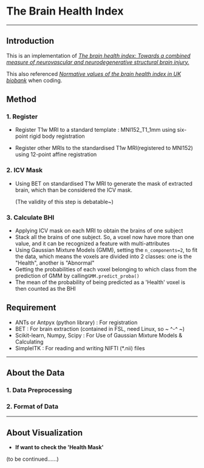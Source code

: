 # The Brain Health Index

---

## Introduction

This is an implementation of  [*The brain health index: Towards a combined measure of neurovascular and neurodegenerative structural brain injury.*](https://journals.sagepub.com/doi/10.1177/1747493018770222)

This also referenced [*Normative values of the brain health index in UK biobank*](https://doi.org/10.1016/j.ynirp.2023.100176) when coding.

## Method

### 1. Register

- Register T1w MRI to a standard template : MNI152_T1_1mm using six-point rigid body registration

- Register other MRIs to the standardised T1w MRI(registered to MNI152) using 12-point affine registration

### 2. ICV Mask

- Using BET on standardised T1w MRI to generate the mask of extracted brain, which than be considered the ICV mask.

   (The validity of this step is debatable~)

### 3. Calculate BHI

- Applying ICV mask on each MRI to obtain the brains of one subject
- Stack all the brains of one subject. So, a voxel now have more than one value, and it can be recognized a feature with multi-attributes
- Using Gaussian Mixture Models (GMM), setting the `n_components=2`, to fit the data, which means the voxels are divided into 2 classes: one is the "Health", another is "Abnormal"
- Getting the probabilities of each voxel belonging to which class from the prediction of GMM by calling`GMM.predict_proba()`
- The mean of the probability of being predicted as a 'Health' voxel is then counted as the BHI

## Requirement

- ANTs or Antpyx (python library) : For registration
- BET : For brain extraction (contained in FSL, need Linux, so ~ ^-^ ~)
- Scikit-learn, Numpy, Scipy : For Use of Gaussian Mixture Models & Calculating
- SimpleITK : For reading and writing NIFTI (*.nii) files

---

## About the Data

### 1. Data Preprocessing
### 2. Format of Data

---

## About Visualization

- **If want to check the 'Health Mask'**

(to be continued......)